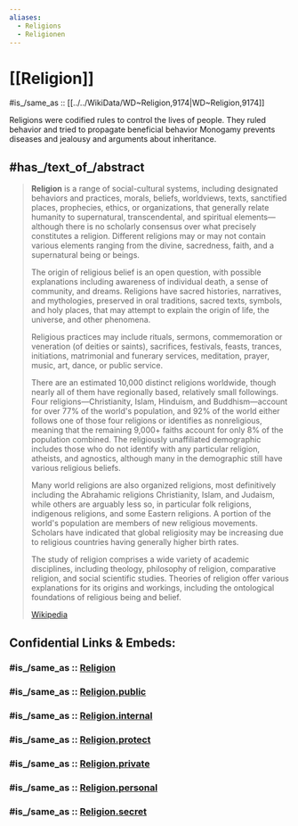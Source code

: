 ```yaml
---
aliases:
  - Religions
  - Religionen
---
```


# [[Religion]] 

#is_/same_as :: [[../../WikiData/WD~Religion,9174|WD~Religion,9174]] 

Religions were codified rules to control the lives of people. 
They ruled behavior and tried to propagate beneficial behavior
Monogamy prevents diseases and jealousy and arguments about inheritance.

## #has_/text_of_/abstract 

> **Religion** is a range of social-cultural systems, including designated behaviors and practices, morals, beliefs, worldviews, texts, sanctified places, prophecies, ethics, or organizations, that generally relate humanity to supernatural, transcendental, and spiritual elements—although there is no scholarly consensus over what precisely constitutes a religion. Different religions may or may not contain various elements ranging from the divine, sacredness, faith, and a supernatural being or beings.
>
> The origin of religious belief is an open question, with possible explanations including awareness of individual death, a sense of community, and dreams. Religions have sacred histories, narratives, and mythologies, preserved in oral traditions, sacred texts, symbols, and holy places, that may attempt to explain the origin of life, the universe, and other phenomena.
>
> Religious practices may include rituals, sermons, commemoration or veneration (of deities or saints), sacrifices, festivals, feasts, trances, initiations, matrimonial and funerary services, meditation, prayer, music, art, dance, or public service.
>
> There are an estimated 10,000 distinct religions worldwide, though nearly all of them have regionally based, relatively small followings. Four religions—Christianity, Islam, Hinduism, and Buddhism—account for over 77% of the world's population, and 92% of the world either follows one of those four religions or identifies as nonreligious, meaning that the remaining 9,000+ faiths account for only 8% of the population combined. The religiously unaffiliated demographic includes those who do not identify with any particular religion, atheists, and agnostics, although many in the demographic still have various religious beliefs.
>
> Many world religions are also organized religions, most definitively including the Abrahamic religions Christianity, Islam, and Judaism, while others are arguably less so, in particular folk religions, indigenous religions, and some Eastern religions. A portion of the world's population are members of new religious movements. Scholars have indicated that global religiosity may be increasing due to religious countries having generally higher birth rates.
>
> The study of religion comprises a wide variety of academic disciplines, including theology, philosophy of religion, comparative religion, and social scientific studies. Theories of religion offer various explanations for its origins and workings, including the ontological foundations of religious being and belief.
>
> [Wikipedia](https://en.wikipedia.org/wiki/Religion)


## Confidential Links & Embeds: 

### #is_/same_as :: [Religion](/_Standards/Philosophy/Metaphysic/Religion.md) 

### #is_/same_as :: [Religion.public](/_public/Philosophy/Metaphysic/Religion.public.md) 

### #is_/same_as :: [Religion.internal](/_internal/Philosophy/Metaphysic/Religion.internal.md) 

### #is_/same_as :: [Religion.protect](/_protect/Philosophy/Metaphysic/Religion.protect.md) 

### #is_/same_as :: [Religion.private](/_private/Philosophy/Metaphysic/Religion.private.md) 

### #is_/same_as :: [Religion.personal](/_personal/Philosophy/Metaphysic/Religion.personal.md) 

### #is_/same_as :: [Religion.secret](/_secret/Philosophy/Metaphysic/Religion.secret.md)


